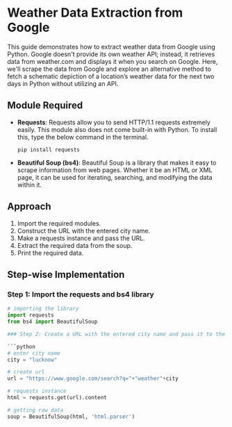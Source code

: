 # Weather Data Extraction from Google

This guide demonstrates how to extract weather data from Google using Python. Google doesn't provide its own weather API; instead, it retrieves data from weather.com and displays it when you search on Google. Here, we'll scrape the data from Google and explore an alternative method to fetch a schematic depiction of a location’s weather data for the next two days in Python without utilizing an API.

## Module Required

- **Requests**: Requests allow you to send HTTP/1.1 requests extremely easily. This module also does not come built-in with Python. To install this, type the below command in the terminal.

    ```
    pip install requests
    ```

- **Beautiful Soup (bs4)**: Beautiful Soup is a library that makes it easy to scrape information from web pages. Whether it be an HTML or XML page, it can be used for iterating, searching, and modifying the data within it.

## Approach

1. Import the required modules.
2. Construct the URL with the entered city name.
3. Make a requests instance and pass the URL.
4. Extract the required data from the soup.
5. Print the required data.

## Step-wise Implementation

### Step 1: Import the requests and bs4 library

```python
# importing the library
import requests
from bs4 import BeautifulSoup

### Step 2: Create a URL with the entered city name and pass it to the get function.

```python
# enter city name
city = "lucknow"

# create url
url = "https://www.google.com/search?q="+"weather"+city

# requests instance
html = requests.get(url).content

# getting raw data
soup = BeautifulSoup(html, 'html.parser')
```
